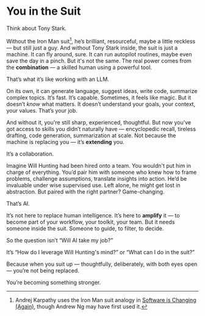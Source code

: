 # You in the Suit

Think about Tony Stark.

Without the Iron Man suit[^1], he’s brilliant, resourceful, maybe a little reckless — but still just a guy. And without Tony Stark inside, the suit is just a machine. It can fly around, sure. It can run autopilot routines, maybe even save the day in a pinch. But it's not the same. The real power comes from the **combination** — a skilled human using a powerful tool.

That’s what it’s like working with an LLM.

On its own, it can generate language, suggest ideas, write code, summarize complex topics. It’s fast. It’s capable. Sometimes, it feels like magic. But it doesn’t *know* what matters. It doesn’t understand your goals, your context, your values. That’s your job.

And without it, you're still sharp, experienced, thoughtful. But now you’ve got access to skills you didn’t naturally have — encyclopedic recall, tireless drafting, code generation, summarization at scale. Not because the machine is replacing you — it’s **extending** you.

It’s a collaboration.

Imagine Will Hunting had been hired onto a team. You wouldn't put him in charge of everything. You’d pair him with someone who knew how to frame problems, challenge assumptions, translate insights into action. He’d be invaluable under wise supervised use. Left alone, he might get lost in abstraction. But paired with the right partner? Game-changing.

That’s AI.

It’s not here to replace human intelligence. It’s here to **amplify** it — to become part of your workflow, your toolkit, your team. But it needs someone inside the suit. Someone to guide, to filter, to decide.

So the question isn’t “Will AI take my job?”

It’s “How do I leverage Will Hunting's mind?” or “What can I do in the suit?”

Because when you suit up — thoughtfully, deliberately, with both eyes open — you’re not being replaced.

You’re becoming something stronger.

[^1]: Andrej Karpathy uses the Iron Man suit analogy in [Software is Changing (Again)](https://www.youtube.com/watch?v=LCEmiRjPEtQ), though Andrew Ng may have first used it.
